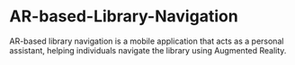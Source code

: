 # AR-based-Library-Navigation

AR-based library navigation is a mobile application that acts as a personal assistant, helping individuals navigate the library using Augmented Reality.
